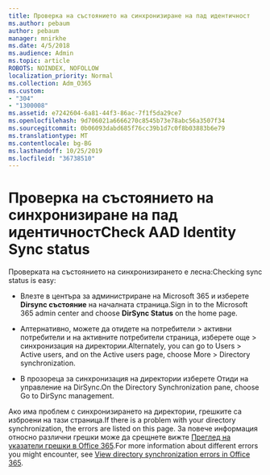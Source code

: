 ```yaml
---
title: Проверка на състоянието на синхронизиране на пад идентичност
ms.author: pebaum
author: pebaum
manager: mnirkhe
ms.date: 4/5/2018
ms.audience: Admin
ms.topic: article
ROBOTS: NOINDEX, NOFOLLOW
localization_priority: Normal
ms.collection: Adm_O365
ms.custom:
- "304"
- "1300008"
ms.assetid: e7242604-6a81-44f3-86ac-7f1f5da29ce7
ms.openlocfilehash: 9d706021a6666270c8545b73e78abc56a3507f34
ms.sourcegitcommit: 0b06093dabd685f76cc39b1d7c0f8b03883b6e79
ms.translationtype: MT
ms.contentlocale: bg-BG
ms.lasthandoff: 10/25/2019
ms.locfileid: "36738510"
---
```

# <a name="check-aad-identity-sync-status"></a><span data-ttu-id="851ab-102">Проверка на състоянието на синхронизиране на пад идентичност</span><span class="sxs-lookup"><span data-stu-id="851ab-102">Check AAD Identity Sync status</span></span>

<span data-ttu-id="851ab-103">Проверката на състоянието на синхронизирането е лесна:</span><span class="sxs-lookup"><span data-stu-id="851ab-103">Checking sync status is easy:</span></span>
  
- <span data-ttu-id="851ab-104">Влезте в центъра за администриране на Microsoft 365 и изберете **Dirsync състояние** на началната страница.</span><span class="sxs-lookup"><span data-stu-id="851ab-104">Sign in to the Microsoft 365 admin center and choose **DirSync Status** on the home page.</span></span>

- <span data-ttu-id="851ab-105">Алтернативно, можете да отидете на потребители \> активни потребители и на активните потребители страница, изберете още \> синхронизация на директории.</span><span class="sxs-lookup"><span data-stu-id="851ab-105">Alternately, you can go to Users \> Active users, and on the Active users page, choose More \> Directory synchronization.</span></span>

- <span data-ttu-id="851ab-106">В прозореца за синхронизация на директории изберете Отиди на управление на DirSync.</span><span class="sxs-lookup"><span data-stu-id="851ab-106">On the Directory Synchronization pane, choose Go to DirSync management.</span></span>

<span data-ttu-id="851ab-107">Ако има проблем с синхронизирането на директории, грешките са изброени на тази страница.</span><span class="sxs-lookup"><span data-stu-id="851ab-107">If there is a problem with your directory synchronization, the errors are listed on this page.</span></span> <span data-ttu-id="851ab-108">За повече информация относно различни грешки може да срещнете вижте [Преглед на указатели грешки в Office 365](https://docs.microsoft.com//office365/enterprise/identify-directory-synchronization-errors).</span><span class="sxs-lookup"><span data-stu-id="851ab-108">For more information about different errors you might encounter, see [View directory synchronization errors in Office 365](https://docs.microsoft.com//office365/enterprise/identify-directory-synchronization-errors).</span></span>
  